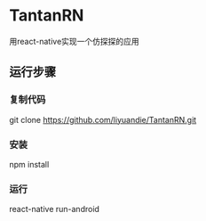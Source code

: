 # TantanRN
用react-native实现一个仿探探的应用


## 运行步骤

### 复制代码
git clone https://github.com/liyuandie/TantanRN.git

### 安装
npm install

### 运行
react-native run-android


